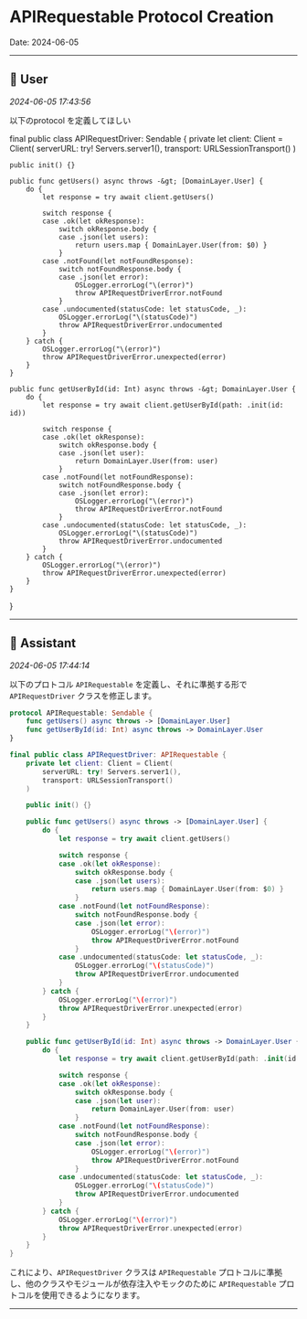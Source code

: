 # APIRequestable Protocol Creation

Date: 2024-06-05

---

## 👤 User
*2024-06-05 17:43:56*

以下のprotocol を定義してほしい

final public class APIRequestDriver: Sendable {
    private let client: Client = Client(
        serverURL: try! Servers.server1(),
        transport: URLSessionTransport()
    )

    public init() {}

    public func getUsers() async throws -&gt; [DomainLayer.User] {
        do {
            let response = try await client.getUsers()

            switch response {
            case .ok(let okResponse):
                switch okResponse.body {
                case .json(let users):
                    return users.map { DomainLayer.User(from: $0) }
                }
            case .notFound(let notFoundResponse):
                switch notFoundResponse.body {
                case .json(let error):
                    OSLogger.errorLog("\(error)")
                    throw APIRequestDriverError.notFound
                }
            case .undocumented(statusCode: let statusCode, _):
                OSLogger.errorLog("\(statusCode)")
                throw APIRequestDriverError.undocumented
            }
        } catch {
            OSLogger.errorLog("\(error)")
            throw APIRequestDriverError.unexpected(error)
        }
    }
    
    public func getUserById(id: Int) async throws -&gt; DomainLayer.User {
        do {
            let response = try await client.getUserById(path: .init(id: id))

            switch response {
            case .ok(let okResponse):
                switch okResponse.body {
                case .json(let user):
                    return DomainLayer.User(from: user)
                }
            case .notFound(let notFoundResponse):
                switch notFoundResponse.body {
                case .json(let error):
                    OSLogger.errorLog("\(error)")
                    throw APIRequestDriverError.notFound
                }
            case .undocumented(statusCode: let statusCode, _):
                OSLogger.errorLog("\(statusCode)")
                throw APIRequestDriverError.undocumented
            }
        } catch {
            OSLogger.errorLog("\(error)")
            throw APIRequestDriverError.unexpected(error)
        }
    }
}

---

## 🤖 Assistant
*2024-06-05 17:44:14*

以下のプロトコル `APIRequestable` を定義し、それに準拠する形で `APIRequestDriver` クラスを修正します。

```swift
protocol APIRequestable: Sendable {
    func getUsers() async throws -> [DomainLayer.User]
    func getUserById(id: Int) async throws -> DomainLayer.User
}

final public class APIRequestDriver: APIRequestable {
    private let client: Client = Client(
        serverURL: try! Servers.server1(),
        transport: URLSessionTransport()
    )

    public init() {}

    public func getUsers() async throws -> [DomainLayer.User] {
        do {
            let response = try await client.getUsers()

            switch response {
            case .ok(let okResponse):
                switch okResponse.body {
                case .json(let users):
                    return users.map { DomainLayer.User(from: $0) }
                }
            case .notFound(let notFoundResponse):
                switch notFoundResponse.body {
                case .json(let error):
                    OSLogger.errorLog("\(error)")
                    throw APIRequestDriverError.notFound
                }
            case .undocumented(statusCode: let statusCode, _):
                OSLogger.errorLog("\(statusCode)")
                throw APIRequestDriverError.undocumented
            }
        } catch {
            OSLogger.errorLog("\(error)")
            throw APIRequestDriverError.unexpected(error)
        }
    }

    public func getUserById(id: Int) async throws -> DomainLayer.User {
        do {
            let response = try await client.getUserById(path: .init(id: id))

            switch response {
            case .ok(let okResponse):
                switch okResponse.body {
                case .json(let user):
                    return DomainLayer.User(from: user)
                }
            case .notFound(let notFoundResponse):
                switch notFoundResponse.body {
                case .json(let error):
                    OSLogger.errorLog("\(error)")
                    throw APIRequestDriverError.notFound
                }
            case .undocumented(statusCode: let statusCode, _):
                OSLogger.errorLog("\(statusCode)")
                throw APIRequestDriverError.undocumented
            }
        } catch {
            OSLogger.errorLog("\(error)")
            throw APIRequestDriverError.unexpected(error)
        }
    }
}
```

これにより、`APIRequestDriver` クラスは `APIRequestable` プロトコルに準拠し、他のクラスやモジュールが依存注入やモックのために `APIRequestable` プロトコルを使用できるようになります。

---
